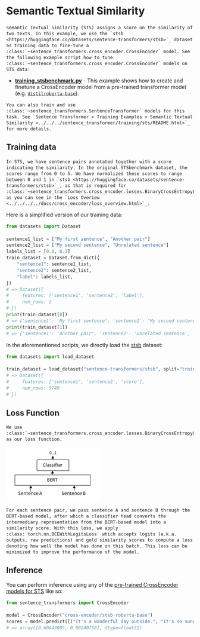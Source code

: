 # Semantic Textual Similarity

```{eval-rst}
Semantic Textual Similarity (STS) assigns a score on the similarity of two texts. In this example, we use the `stsb <https://huggingface.co/datasets/sentence-transformers/stsb>`_ dataset as training data to fine-tune a :class:`~sentence_transformers.cross_encoder.CrossEncoder` model. See the following example script how to tune :class:`~sentence_transformers.cross_encoder.CrossEncoder` models on STS data:
```

- **[training_stsbenchmark.py](training_stsbenchmark.py)** - This example shows how to create and finetune a CrossEncoder model from a pre-trained transformer model (e.g. [`distilroberta-base`](https://huggingface.co/distilbert/distilroberta-base)).

```{eval-rst}
You can also train and use :class:`~sentence_transformers.SentenceTransformer` models for this task. See `Sentence Transformer > Training Examples > Semantic Textual Similarity <../../../sentence_transformer/training/sts/README.html>`_ for more details.
```

## Training data
```{eval-rst}
In STS, we have sentence pairs annotated together with a score indicating the similarity. In the original STSbenchmark dataset, the scores range from 0 to 5. We have normalized these scores to range between 0 and 1 in `stsb <https://huggingface.co/datasets/sentence-transformers/stsb>`_, as that is required for :class:`~sentence_transformers.cross_encoder.losses.BinaryCrossEntropyLoss` as you can see in the `Loss Overiew <../../../../docs/cross_encoder/loss_overview.html>`_.
```

Here is a simplified version of our training data:

```python
from datasets import Dataset

sentence1_list = ["My first sentence", "Another pair"]
sentence2_list = ["My second sentence", "Unrelated sentence"]
labels_list = [0.8, 0.3]
train_dataset = Dataset.from_dict({
    "sentence1": sentence1_list,
    "sentence2": sentence2_list,
    "label": labels_list,
})
# => Dataset({
#     features: ['sentence1', 'sentence2', 'label'],
#     num_rows: 2
# })
print(train_dataset[0])
# => {'sentence1': 'My first sentence', 'sentence2': 'My second sentence', 'label': 0.8}
print(train_dataset[1])
# => {'sentence1': 'Another pair', 'sentence2': 'Unrelated sentence', 'label': 0.3}
```

In the aforementioned scripts, we directly load the [stsb](https://huggingface.co/datasets/sentence-transformers/stsb) dataset:

```python
from datasets import load_dataset

train_dataset = load_dataset("sentence-transformers/stsb", split="train")
# => Dataset({
#     features: ['sentence1', 'sentence2', 'score'],
#     num_rows: 5749
# })
```

## Loss Function
```{eval-rst}
We use :class:`~sentence_transformers.cross_encoder.losses.BinaryCrossEntropyLoss` as our loss function.
```

<img src="https://raw.githubusercontent.com/UKPLab/sentence-transformers/master/docs/img/CrossEncoder.png" alt="CrossEncoder architecture" width="250"/>

```{eval-rst}
For each sentence pair, we pass sentence A and sentence B through the BERT-based model, after which a classifier head converts the intermediary representation from the BERT-based model into a similarity score. With this loss, we apply :class:`torch.nn.BCEWithLogitsLoss` which accepts logits (a.k.a. outputs, raw predictions) and gold similarity scores to compute a loss denoting how well the model has done on this batch. This loss can be minimized to improve the performance of the model.
```

## Inference

You can perform inference using any of the [pre-trained CrossEncoder models for STS](../../../../docs/cross_encoder/pretrained_models.md#stsbenchmark) like so:

```python
from sentence_transformers import CrossEncoder

model = CrossEncoder("cross-encoder/stsb-roberta-base")
scores = model.predict([("It's a wonderful day outside.", "It's so sunny today!"), ("It's a wonderful day outside.", "He drove to work earlier.")])
# => array([0.60443085, 0.00240758], dtype=float32)
```
